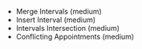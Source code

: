 - Merge Intervals (medium)
- Insert Interval (medium)
- Intervals Intersection (medium)
- Conflicting Appointments (medium)

